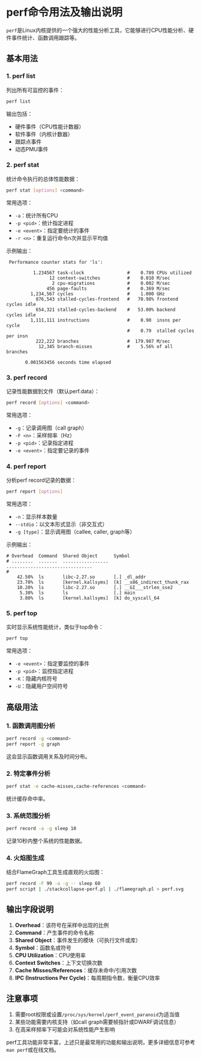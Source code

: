 # perf命令用法及输出说明

`perf`是Linux内核提供的一个强大的性能分析工具，它能够进行CPU性能分析、硬件事件统计、函数调用跟踪等。

## 基本用法

### 1. perf list
列出所有可监控的事件：
```bash
perf list
```
输出包括：
- 硬件事件（CPU性能计数器）
- 软件事件（内核计数器）
- 跟踪点事件
- 动态PMU事件

### 2. perf stat
统计命令执行的总体性能数据：
```bash
perf stat [options] <command>
```
常用选项：
- `-a`：统计所有CPU
- `-p <pid>`：统计指定进程
- `-e <event>`：指定要统计的事件
- `-r <n>`：重复运行命令n次并显示平均值

示例输出：
```
 Performance counter stats for 'ls':

          1.234567 task-clock                #    0.789 CPUs utilized          
                12 context-switches          #    0.010 M/sec                  
                 2 cpu-migrations            #    0.002 M/sec                  
               456 page-faults               #    0.369 M/sec                  
         1,234,567 cycles                    #    1.000 GHz                    
           876,543 stalled-cycles-frontend   #   70.98% frontend cycles idle   
           654,321 stalled-cycles-backend    #   53.00% backend  cycles idle   
         1,111,111 instructions              #    0.90  insns per cycle        
                                             #    0.79  stalled cycles per insn
           222,222 branches                  #  179.987 M/sec                  
            12,345 branch-misses             #    5.56% of all branches        

       0.001563456 seconds time elapsed
```

### 3. perf record
记录性能数据到文件（默认perf.data）：
```bash
perf record [options] <command>
```
常用选项：
- `-g`：记录调用图（call graph）
- `-F <n>`：采样频率（Hz）
- `-p <pid>`：记录指定进程
- `-e <event>`：指定要记录的事件

### 4. perf report
分析perf record记录的数据：
```bash
perf report [options]
```
常用选项：
- `-n`：显示样本数量
- `--stdio`：以文本形式显示（非交互式）
- `-g [type]`：显示调用图（callee, caller, graph等）

示例输出：
```
# Overhead  Command  Shared Object      Symbol
# ........  .......  .................  ................................
#
    42.50%  ls       libc-2.27.so       [.] _dl_addr
    23.70%  ls       [kernel.kallsyms]  [k] __x86_indirect_thunk_rax
    10.20%  ls       libc-2.27.so       [.] __GI___strlen_sse2
     5.30%  ls       ls                 [.] main
     3.80%  ls       [kernel.kallsyms]  [k] do_syscall_64
```

### 5. perf top
实时显示系统性能统计，类似于top命令：
```bash
perf top
```
常用选项：
- `-e <event>`：指定要监控的事件
- `-p <pid>`：监控指定进程
- `-K`：隐藏内核符号
- `-U`：隐藏用户空间符号

## 高级用法

### 1. 函数调用图分析
```bash
perf record -g <command>
perf report -g graph
```
这会显示函数调用关系及时间分布。

### 2. 特定事件分析
```bash
perf stat -e cache-misses,cache-references <command>
```
统计缓存命中率。

### 3. 系统范围分析
```bash
perf record -a -g sleep 10
```
记录10秒内整个系统的性能数据。

### 4. 火焰图生成
结合FlameGraph工具生成直观的火焰图：
```bash
perf record -F 99 -a -g -- sleep 60
perf script | ./stackcollapse-perf.pl | ./flamegraph.pl > perf.svg
```

## 输出字段说明

1. **Overhead**：该符号在采样中出现的比例
2. **Command**：产生事件的命令名称
3. **Shared Object**：事件发生的模块（可执行文件或库）
4. **Symbol**：函数名或符号
5. **CPU Utilization**：CPU使用率
6. **Context Switches**：上下文切换次数
7. **Cache Misses/References**：缓存未命中/引用次数
8. **IPC (Instructions Per Cycle)**：每周期指令数，衡量CPU效率

## 注意事项

1. 需要root权限或设置`/proc/sys/kernel/perf_event_paranoid`为适当值
2. 某些功能需要内核支持（如call graph需要帧指针或DWARF调试信息）
3. 在高采样频率下可能会对系统性能产生影响

perf工具功能非常丰富，上述只是最常用的功能和输出说明，更多详细信息可参考`man perf`或在线文档。
